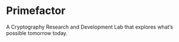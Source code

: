 # Primefactor

A Cryptography Research and Development Lab that explores what’s possible tomorrow today.
